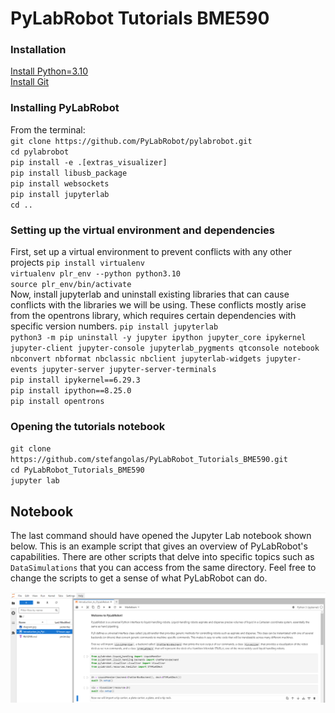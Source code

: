 # PyLabRobot Tutorials BME590

### Installation

[Install Python=3.10](https://www.python.org/downloads/release/python-3110/)</br>
[Install Git](https://git-scm.com/downloads)</br>



### Installing PyLabRobot
From the terminal:</br>
`git clone https://github.com/PyLabRobot/pylabrobot.git` </br>
`cd pylabrobot`</br>
`pip install -e .[extras_visualizer]`</br>
`pip install libusb_package`</br>
`pip install websockets`</br>
`pip install jupyterlab`</br>
`cd ..`


### Setting up the virtual environment and dependencies
First, set up a virtual environment to prevent conflicts with any other projects
`pip install virtualenv`</br>
`virtualenv plr_env --python python3.10`</br>
`source plr_env/bin/activate`</br>
Now, install jupyterlab and uninstall existing libraries that can cause conflicts with the libraries we will be using. These conflicts mostly arise from the opentrons library, which requires certain dependencies with specific version numbers.
`pip install jupyterlab`</br>
`python3 -m pip uninstall -y jupyter ipython jupyter_core ipykernel jupyter-client jupyter-console jupyterlab_pygments qtconsole notebook nbconvert nbformat nbclassic nbclient jupyterlab-widgets jupyter-events jupyter-server jupyter-server-terminals`</br>
`pip install ipykernel==6.29.3`</br>
`pip install ipython==8.25.0`</br>
`pip install opentrons`</br>


### Opening the tutorials notebook
`git clone https://github.com/stefangolas/PyLabRobot_Tutorials_BME590.git`</br>
`cd PyLabRobot_Tutorials_BME590`</br>
`jupyter lab`</br>


## Notebook
 The last command should have opened the Jupyter Lab notebook shown below. This is an example script that gives an overview of PyLabRobot's capabilities.
 There are other scripts that delve into specific topics such as `DataSimulations` that you can access from the same directory. Feel free to change the scripts
 to get a sense of what PyLabRobot can do.

 ![image](Readme_Images/screenshot.png)
